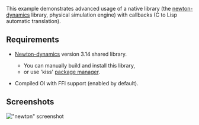 This example demonstrates advanced usage of a native library (the [newton-dynamics](http://newtondynamics.com) library, physical simulation engine) with callbacks (C to Lisp automatic translation).

Requirements
------------

* [Newton-dynamics](https://github.com/MADEAPPS/newton-dynamics) version 3.14 shared library.
  * You can manually build and install this library,
  * or use 'kiss' [package manager](https://github.com/yuriy-chumak/ol-packages).

* Compiled Ol with FFI support (enabled by default).

Screenshots
-----------

!["newton" screenshot](https://raw.githubusercontent.com/yuriy-chumak/ol/gh-pages/assets/ol/newton.png)
